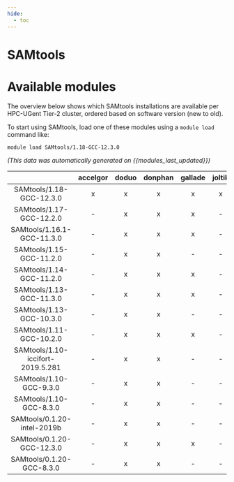 ```yaml
---
hide:
  - toc
---
```


SAMtools
========

# Available modules


The overview below shows which SAMtools installations are available per HPC-UGent Tier-2 cluster, ordered based on software version (new to old).

To start using SAMtools, load one of these modules using a `module load` command like:

```shell
module load SAMtools/1.18-GCC-12.3.0
```

*(This data was automatically generated on {{modules_last_updated}})*  

| |accelgor|doduo|donphan|gallade|joltik|shinx|skitty|
| :---: | :---: | :---: | :---: | :---: | :---: | :---: | :---: |
|SAMtools/1.18-GCC-12.3.0|x|x|x|x|x|x|x|
|SAMtools/1.17-GCC-12.2.0|-|x|x|x|-|-|-|
|SAMtools/1.16.1-GCC-11.3.0|-|x|x|x|-|x|-|
|SAMtools/1.15-GCC-11.2.0|-|x|x|-|-|-|-|
|SAMtools/1.14-GCC-11.2.0|-|x|x|x|-|-|-|
|SAMtools/1.13-GCC-11.3.0|-|x|x|x|-|-|-|
|SAMtools/1.13-GCC-10.3.0|-|x|x|-|-|-|-|
|SAMtools/1.11-GCC-10.2.0|-|x|x|x|-|-|-|
|SAMtools/1.10-iccifort-2019.5.281|-|x|x|-|-|-|-|
|SAMtools/1.10-GCC-9.3.0|-|x|x|-|-|-|-|
|SAMtools/1.10-GCC-8.3.0|-|x|x|-|-|-|-|
|SAMtools/0.1.20-intel-2019b|-|x|x|-|-|-|-|
|SAMtools/0.1.20-GCC-12.3.0|-|x|x|x|-|x|x|
|SAMtools/0.1.20-GCC-8.3.0|-|x|x|-|-|-|-|
